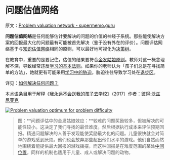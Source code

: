 # 问题估值网络

原文：[Problem valuation network - supermemo.guru](https://supermemo.guru/wiki/Problem_valuation_network)

**问题估值网络**是任何能够估计要解决的问题的价值的神经子系统。那些能使解决方案的回报最大化的问题最有可能被首先解决（鉴于没有外在的评价）。问题评估网络基于与[知识估值网络](https://supermemo.guru/wiki/Knowledge_valuation_network)相同的原则，可以最好地可视化为[决策树](https://en.wikipedia.org/wiki/Decision_tree)。

在教育中，重要的是要记住，估值的结果要符合[金发姑娘原则](https://en.wikipedia.org/wiki/Goldilocks_principle)。教师对这一概念理解不深，导致经常违反[学习的基本法则](https://supermemo.guru/wiki/Fundamental_law_of_learning)。如果你的老师认为「孩子们总是在寻找简单的方法」，她就更有可能采用[学习中的胁迫](https://supermemo.guru/wiki/Coercion_in_learning)。胁迫往往导致学习处在[退步区](https://supermemo.guru/wiki/Push_zone)。

详见：[如何解决任何问题？](https://supermemo.guru/wiki/How_to_solve_any_problem%3F)

本[术语](https://supermemo.guru/wiki/Glossary)条目用于解释《[我永远不会送我的孩子去学校](https://supermemo.guru/wiki/Problem_of_Schooling)》（2017）作者：[彼得·沃兹尼亚克](https://supermemo.guru/wiki/Piotr_Wozniak)

[![Problem valuation optimum for problem difficulty](https://supermemo.guru/images/thumb/8/84/Problem_valuation.jpg/500px-Problem_valuation.jpg)](https://supermemo.guru/wiki/File:Problem_valuation.jpg)

> 图：**问题评估中的金发姑娘效应：**较难的问题奖励较多，但被解决的可能性较小。这决定了我们寻找的最佳难度。然后根据执行成本来评估预期回报。精通问题解决的人善于发现能使奖励最大化的问题。儿童很快就会对简单的游戏感到厌烦。他们也会放弃那些超出他们水平的游戏。他们自然而然地围绕着能提供最大回报的游戏摇摆，而这种回报是在难度范围的某处[中间位置](https://en.wikipedia.org/wiki/Goldilocks_principle)。同样的机制也适用于儿童、成人或解决问题的动物。